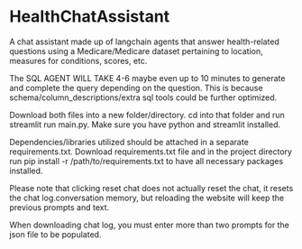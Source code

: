 # HealthChatAssistant
A chat assistant made up of langchain agents that answer health-related questions using a Medicare/Medicare dataset pertaining to location, measures for conditions, scores, etc.

The SQL AGENT WILL TAKE 4-6 maybe even up to 10 minutes to generate and complete the query depending on the question. This is because schema/column_descriptions/extra sql tools could be further optimized.

Download both files into a new folder/directory. 
cd into that folder and run streamlit run main.py. Make sure you have python and streamlit installed. 

Dependencies/libraries utilized should be attached in a separate requirements.txt. Download requirements.txt file and in the project directory run pip install -r /path/to/requirements.txt to have all necessary packages installed.

Please note that clicking reset chat does not actually reset the chat, it resets the chat log.conversation memory, but reloading the website will keep the previous prompts and text.

When downloading chat log, you must enter more than two prompts for the json file to be populated.


